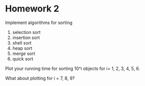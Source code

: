 
# Homework 2

Implement algorithms for sorting

1. selection sort
2. insertion sort
3. shell sort
4. heap sort
5. merge sort
6. quick sort

Plot your running time for sorting 10^i objects for i= 1, 2, 3, 4, 5, 6. 

What about plotting for i = 7, 8, 9?